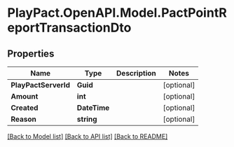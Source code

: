# PlayPact.OpenAPI.Model.PactPointReportTransactionDto

## Properties

Name | Type | Description | Notes
------------ | ------------- | ------------- | -------------
**PlayPactServerId** | **Guid** |  | [optional] 
**Amount** | **int** |  | [optional] 
**Created** | **DateTime** |  | [optional] 
**Reason** | **string** |  | [optional] 

[[Back to Model list]](../README.md#documentation-for-models) [[Back to API list]](../README.md#documentation-for-api-endpoints) [[Back to README]](../README.md)

